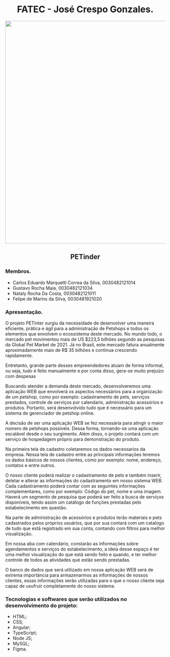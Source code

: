 <div align="center">
  <h1>FATEC - José Crespo Gonzales.</h1>
  <img width = 700hr src="https://user-images.githubusercontent.com/79478498/187548456-79bc6d60-29be-40d2-92ae-ac80daf57be3.png">
</div>

<h2 align="center">PETinder</h2> 


### Membros.
- Carlos Eduardo Marquetti Correa da Silva, 0030482121014
- Gustavo Rocha Maia, 0030482121034
- Nataly Rocha Da Costa, 0030482121011 
- Felipe de Marins da Silva, 0030481921020

### Apresentação.

<p>O projeto PETinter  surgiu da necessidade de desenvolver uma maneira eficiente, prática e ágil para a administração de Petshops e todos os elementos que envolvem o ecossistema deste mercado. No mundo todo, o mercado pet movimentou mais de US $223,5 bilhões segundo as pesquisas da Global Pet Market de 2021. 
Já no Brasil, este mercado fatura anualmente aproximadamente mais de R$ 35 bilhões e continua crescendo rapidamente.</p>

<p>Entretanto, grande parte desses empreendedores atuam de forma informal, ou seja, tudo é feito manualmente e por conta disso, gera-se muito prejuízo com despesas  </p>

<p>Buscando atender a demanda deste mercado, desenvolveremos uma aplicação WEB que envolverá os aspectos necessários para a organização de um petshop, como por exemplo: cadastramento de pets, serviços prestados, controle de serviços por calendario, administração acessórios e produtos. Portanto, será desenvolvido tudo que é necessário para um sistema de gerenciador de petshop online.</p>

<p>A decisão de ser uma aplicação WEB se fez necessária para atingir o maior número de petshops possiveis. Dessa forma, tornando-se uma aplicação escalável desde o seu surgimento. Além disso, o projeto contará com um serviço de hospedagem próprio para demonstração do produto.</p>

<p>Na primeira tela de cadastro coletaremos os dados necessarios da empresa. Nessa tela de cadastro entre as principais  informações teremos os dados básicos de nossos clientes, como por exemplo: nome, endereço, contatos e entre outros.</p>

<p>O nosso cliente poderá realizar o cadastramento de pets e também inserir, deletar e alterar as informações do cadastramento em nosso sistema WEB. Cada cadastramento poderá contar com as seguintes informações complementares, como por exemplo: Código do pet, nome e uma imagem. Haverá um segmento de pesquisa que poderá ser feito a busca de serviços disponíveis, tendo assim  um catálogo de funções prestadas pelo estabelecimento em questão.</p>

<p>Na parte de administração de acessórios e produtos terão materiais e pets cadastrados pelos próprios usuários, que por sua contará com um catalogo de tudo que está registrado em sua conta, contando com filtros para melhor visualização.</p>

<p>Em nossa aba com calendario, constarão as informações sobre agendamentos e serviços do estabelecimento, a ideia desse espaço é ter uma melhor visualização do que está sendo feito e quando, e ter melhor controle de todos as atividades que estão sendo prestadas.</p>

<p>O banco de dados que será utilizado em nossa aplicação WEB será de extrema  importância para armazenarmos as informações de nossos clientes, essas informações serão utilizadas para o que o nosso cliente seja capaz de usufruir completamente do nosso sistema.</p>

### Tecnologias e softwares que serão utilizados no desenvolvimento do projeto:
- HTML;
- CSS;
- Angular;
- TypeScript;
- Node JS;
- MySQL;
- Figma.
